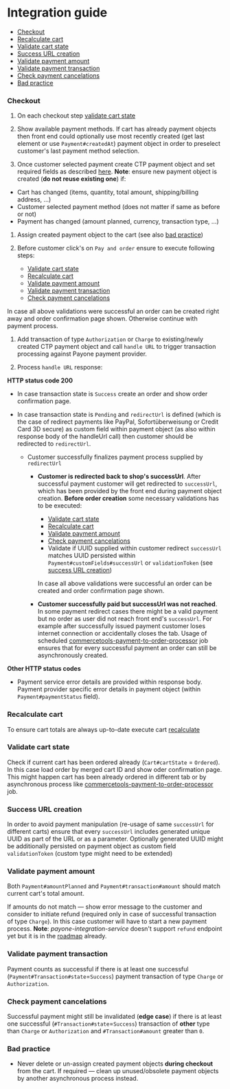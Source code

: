 # Integration guide

<!-- START doctoc generated TOC please keep comment here to allow auto update -->
<!-- DON'T EDIT THIS SECTION, INSTEAD RE-RUN doctoc TO UPDATE -->


- [Checkout](#checkout)
- [Recalculate cart](#recalculate-cart)
- [Validate cart state](#validate-cart-state)
- [Success URL creation](#success-url-creation)
- [Validate payment amount](#validate-payment-amount)
- [Validate payment transaction](#validate-payment-transaction)
- [Check payment cancelations](#check-payment-cancelations)
- [Bad practice](#bad-practice)

<!-- END doctoc generated TOC please keep comment here to allow auto update -->

### Checkout

1. On each checkout step [validate cart state](#validate-cart-state)

1. Show available payment methods. If cart has already payment objects then front end could optionally use most recently created (get last element or use `Payment#createdAt`) payment object in order to preselect customer's last payment method selection.

1. Once customer selected payment create CTP payment object and set required fields as described [here](https://github.com/commercetools/commercetools-payone-integration/blob/master/docs/Field-Mapping.md). **Note**: ensure new payment object is created (**do not reuse existing one**) if:
  - Cart has changed (items, quantity, total amount, shipping/billing address, ...)
  - Customer selected payment method (does not matter if same as before or not)
  - Payment has changed (amount planned, currency, transaction type, ...)

1. Assign created payment object to the cart (see also [bad practice](#bad-practice))

1. Before customer click's on `Pay and order` ensure to execute following steps:
    - [Validate cart state](#validate-cart-state)
    - [Recalculate cart](#recalculate-cart)
    - [Validate payment amount](#validate-payment-amount)
    - [Validate payment transaction](#validate-payment-transaction)
    - [Check payment cancelations](#check-payment-cancelations)

  In case all above validations were successful an order can be created right away and order confirmation page shown. Otherwise continue with payment process.

1. Add transaction of type `Authorization` or `Charge` to existing/newly created CTP payment object and call `handle URL` to trigger transaction processing against Payone payment provider.

1. Process `handle URL` response:

  **HTTP status code 200**
  - In case transaction state is `Success` create an order and show order confirmation page.

  - In case transaction state is `Pending` and `redirectUrl` is defined (which is the case of redirect payments like PayPal, Sofortüberweisung or Credit Card 3D secure) as custom field within payment object (as also within response body of the handleUrl call) then customer should be redirected to `redirectUrl`.

    - Customer successfully finalizes payment process supplied by `redirectUrl`

      - **Customer is redirected back to shop's successUrl**. After successful payment customer will get redirected to `successUrl`, which has been provided by the front end during payment object creation.  **Before order creation** some necessary validations has to be executed:

        - [Validate cart state](#validate-cart-state)
        - [Recalculate cart](#recalculate-cart)
        - [Validate payment amount](#validate-payment-amount)
        - [Check payment cancelations](#check-payment-cancelations)
        - Validate if UUID supplied within customer redirect `successUrl` matches UUID persisted within `Payment#customFields#successUrl` or `validationToken` (see [success URL creation](#success-url-creation))

        In case all above validations were successful an order can be created and order confirmation page shown.

      - **Customer successfully paid but successUrl was not reached**. In some payment redirect cases there might be a valid payment but no order as user did not reach front end's `successUrl`. For example after successfully issued payment customer loses internet connection or accidentally closes the tab. Usage of scheduled [commercetools-payment-to-order-processor](https://github.com/commercetools/commercetools-payment-to-order-processor) job ensures that for every successful payment an order can still be asynchronously created.

  **Other HTTP status codes**
  - Payment service error details are provided within response body. Payment provider specific error details in payment object (within `Payment#paymentStatus` field).

### Recalculate cart
To ensure cart totals are always up-to-date execute cart [recalculate](https://dev.commercetools.com/http-api-projects-carts.html#recalculate)

### Validate cart state
Check if current cart has been ordered already (`Cart#cartState` = `Ordered`). In this case load order by merged cart ID and show oder confirmation page. This might happen cart has been already ordered in different tab or by asynchronous process like [commercetools-payment-to-order-processor](https://github.com/commercetools/commercetools-payment-to-order-processor) job.

### Success URL creation
In order to avoid payment manipulation (re-usage of same `successUrl` for different carts) ensure that every `successUrl` includes generated unique UUID as part of the URL or as a parameter. Optionally generated UUID might be additionally persisted on payment object as custom field `validationToken` (custom type might need to be extended)

### Validate payment amount
Both `Payment#amountPlanned` and `Payment#transaction#amount` should match current cart's total amount.

If amounts do not match &mdash; show error message to the customer and consider to initiate refund (required only in case of successful transaction of type `Charge`). In this case customer will have to start a new payment process. **Note**: _payone-integration-service_ doesn't support `refund` endpoint yet but it is in the [roadmap](https://github.com/commercetools/commercetools-payone-integration/issues/167) already.

### Validate payment transaction
Payment counts as successful if there is at least one successful (`Payment#Transaction#state`=`Success`)
payment transaction of type `Charge` or `Authorization`.

### Check payment cancelations
Successful payment might still be invalidated (**edge case**) if there is at least one successful (`#Transaction#state`=`Success`) transaction of **other** type than `Charge` or `Authorization` and `#Transaction#amount` greater than `0`.

### Bad practice
- Never delete or un-assign created payment objects **during checkout** from the cart. If required &mdash; clean up  unused/obsolete payment objects by another asynchronous process instead.
